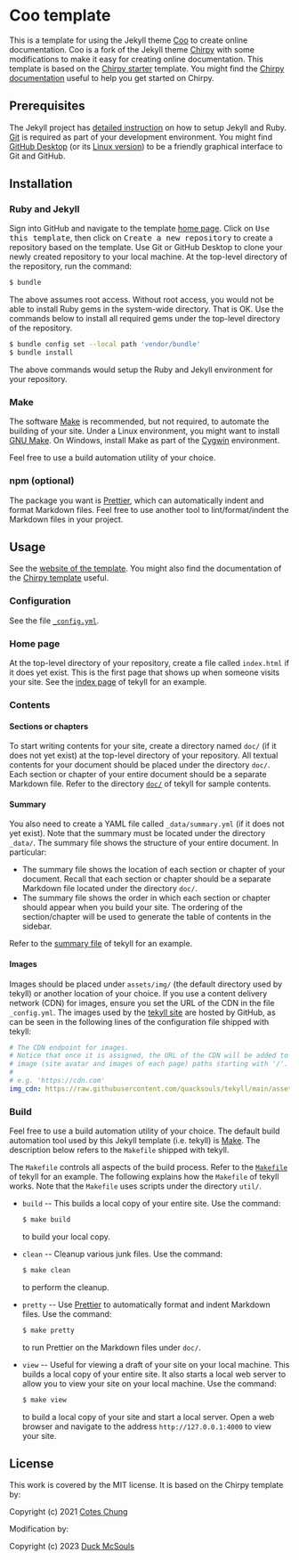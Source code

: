 # Coo template

This is a template for using the Jekyll theme [Coo][coo] to create online
documentation. Coo is a fork of the Jekyll theme [Chirpy][chirpy] with some
modifications to make it easy for creating online documentation. This template
is based on the [Chirpy starter][chirpyStarter] template. You might find the
[Chirpy documentation][chirpyDoc] useful to help you get started on Chirpy.

<!--=========================================================================-->

## Prerequisites

The Jekyll project has [detailed instruction][jekyllInstall] on how to setup
Jekyll and Ruby. [Git][git] is required as part of your development environment.
You might find [GitHub Desktop][githubDesktop] (or its [Linux
version][githubDesktopLinux]) to be a friendly graphical interface to Git and
GitHub.

<!--=========================================================================-->

## Installation

<!--=========================================================================-->

### Ruby and Jekyll

Sign into GitHub and navigate to the template [home page][tekyll]. Click on
<kbd>Use this template</kbd>, then click on <kbd>Create a new repository</kbd>
to create a repository based on the template. Use Git or GitHub Desktop to clone
your newly created repository to your local machine. At the top-level directory
of the repository, run the command:

```sh
$ bundle
```

The above assumes root access. Without root access, you would not be able to
install Ruby gems in the system-wide directory. That is OK. Use the commands
below to install all required gems under the top-level directory of the
repository.

```sh
$ bundle config set --local path 'vendor/bundle'
$ bundle install
```

The above commands would setup the Ruby and Jekyll environment for your
repository.

<!--=========================================================================-->

### Make

The software [Make][make] is recommended, but not required, to automate the
building of your site. Under a Linux environment, you might want to install [GNU
Make][gnuMake]. On Windows, install Make as part of the [Cygwin][cygwin]
environment.

Feel free to use a build automation utility of your choice.

<!--=========================================================================-->

### npm (optional)

The package you want is [Prettier][prettier], which can automatically indent and
format Markdown files. Feel free to use another tool to lint/format/indent the
Markdown files in your project.

<!--=========================================================================-->

## Usage

See the [website of the template][tekyllSite]. You might also find the
documentation of the [Chirpy template][chirpyDoc] useful.

<!--=========================================================================-->

### Configuration

<!--=========================================================================-->

See the file [`_config.yml`][config].

<!--=========================================================================-->

### Home page

At the top-level directory of your repository, create a file called `index.html`
if it does yet exist. This is the first page that shows up when someone visits
your site. See the [index page][tekyllIndex] of tekyll for an example.

<!--=========================================================================-->

### Contents

<!--=========================================================================-->

#### Sections or chapters

To start writing contents for your site, create a directory named `doc/` (if it
does not yet exist) at the top-level directory of your repository. All textual
contents for your document should be placed under the directory `doc/`. Each
section or chapter of your entire document should be a separate Markdown file.
Refer to the directory [`doc/`][tekyllDoc] of tekyll for sample contents.

<!--=========================================================================-->

#### Summary

You also need to create a YAML file called `_data/summary.yml` (if it does not
yet exist). Note that the summary must be located under the directory `_data/`.
The summary file shows the structure of your entire document. In particular:

-   The summary file shows the location of each section or chapter of your
    document. Recall that each section or chapter should be a separate Markdown
    file located under the directory `doc/`.
-   The summary file shows the order in which each section or chapter should
    appear when you build your site. The ordering of the section/chapter will be
    used to generate the table of contents in the sidebar.

Refer to the [summary file][summary] of tekyll for an example.

<!--=========================================================================-->

#### Images

Images should be placed under `assets/img/` (the default directory used by
tekyll) or another location of your choice. If you use a content delivery
network (CDN) for images, ensure you set the URL of the CDN in the file
`_config.yml`. The images used by the [tekyll site][tekyllSite] are hosted by
GitHub, as can be seen in the following lines of the configuration file shipped
with tekyll:

```yml
# The CDN endpoint for images.
# Notice that once it is assigned, the URL of the CDN will be added to all
# image (site avatar and images of each page) paths starting with '/'.
#
# e.g. 'https://cdn.com'
img_cdn: https://raw.githubusercontent.com/quacksouls/tekyll/main/assets/img/
```

<!--=========================================================================-->

### Build

Feel free to use a build automation utility of your choice. The default build
automation tool used by this Jekyll template (i.e. tekyll) is [Make][make]. The
description below refers to the `Makefile` shipped with tekyll.

The `Makefile` controls all aspects of the build process. Refer to the
[`Makefile`][makefile] of tekyll for an example. The following explains how the
`Makefile` of tekyll works. Note that the `Makefile` uses scripts under the
directory `util/`.

-   `build` -- This builds a local copy of your entire site. Use the command:

    ```sh
    $ make build
    ```

    to build your local copy.

-   `clean` -- Cleanup various junk files. Use the command:

    ```sh
    $ make clean
    ```

    to perform the cleanup.

-   `pretty` -- Use [Prettier][prettier] to automatically format and indent
    Markdown files. Use the command:

    ```sh
    $ make pretty
    ```

    to run Prettier on the Markdown files under `doc/`.

-   `view` -- Useful for viewing a draft of your site on your local machine.
    This builds a local copy of your entire site. It also starts a local web
    server to allow you to view your site on your local machine. Use the
    command:

    ```sh
    $ make view
    ```

    to build a local copy of your site and start a local server. Open a web
    browser and navigate to the address `http://127.0.0.1:4000` to view your
    site.

<!--=========================================================================-->

## License

This work is covered by the MIT license. It is based on the Chirpy template by:

Copyright (c) 2021 [Cotes Chung][CotesChung]

Modification by:

Copyright (c) 2023 [Duck McSouls][quack]

<!--=========================================================================-->

[chirpy]: https://github.com/cotes2020/jekyll-theme-chirpy
[chirpyDoc]: https://chirpy.cotes.page
[chirpyStarter]: https://github.com/cotes2020/chirpy-starter
[config]: ./_config.yml
[coo]: https://github.com/quacksouls/jekyll-theme-coo
[CotesChung]: https://github.com/cotes2020
[cygwin]: https://cygwin.com
[git]: https://git-scm.com
[githubDesktop]: https://desktop.github.com
[githubDesktopLinux]: https://github.com/shiftkey/desktop
[gnuMake]: https://www.gnu.org/software/make/
[jekyllInstall]: https://jekyllrb.com/docs/installation/
[make]: https://en.wikipedia.org/wiki/Make_(software)
[makefile]: https://github.com/quacksouls/tekyll/blob/main/Makefile
[prettier]: https://prettier.io
[quack]: https://github.com/quacksouls
[summary]: https://github.com/quacksouls/tekyll/blob/main/_data/summary.yml
[tekyll]: https://github.com/quacksouls/tekyll
[tekyllDoc]: https://github.com/quacksouls/tekyll/tree/main/doc
[tekyllIndex]: https://github.com/quacksouls/tekyll/blob/main/index.html
[tekyllSite]: https://tekyllcoo.github.io
